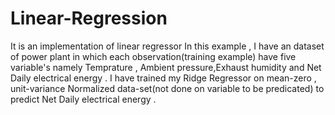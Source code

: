 # Linear-Regression
It is an implementation of linear regressor 
In this example ,
I have an dataset of power plant in which each observation(training example) have five variable's namely Temprature , Ambient pressure,Exhaust humidity  and Net Daily electrical energy .
I have trained my Ridge Regressor on mean-zero , unit-variance Normalized data-set(not done on variable to be predicated) to predict Net Daily electrical energy . 
